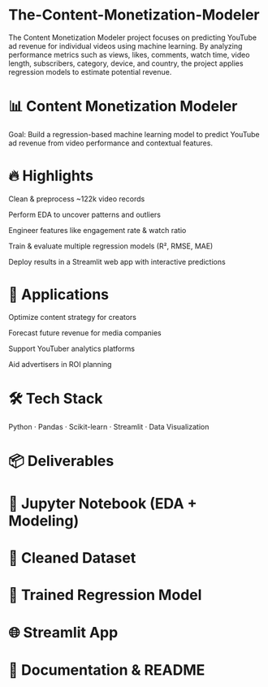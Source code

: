 # The-Content-Monetization-Modeler
The Content Monetization Modeler project focuses on predicting YouTube ad revenue for individual videos using machine learning. By analyzing performance metrics such as views, likes, comments, watch time, video length, subscribers, category, device, and country, the project applies regression models to estimate potential revenue.

# 📊 Content Monetization Modeler

Goal: Build a regression-based machine learning model to predict YouTube ad revenue from video performance and contextual features.

# 🔥 Highlights

Clean & preprocess ~122k video records

Perform EDA to uncover patterns and outliers

Engineer features like engagement rate & watch ratio

Train & evaluate multiple regression models (R², RMSE, MAE)

Deploy results in a Streamlit web app with interactive predictions

# 🎯 Applications

Optimize content strategy for creators

Forecast future revenue for media companies

Support YouTuber analytics platforms

Aid advertisers in ROI planning

# 🛠 Tech Stack

Python · Pandas · Scikit-learn · Streamlit · Data Visualization

# 📦 Deliverables

# 📑 Jupyter Notebook (EDA + Modeling)

# 🧹 Cleaned Dataset

# 🤖 Trained Regression Model

# 🌐 Streamlit App

# 📘 Documentation & README

